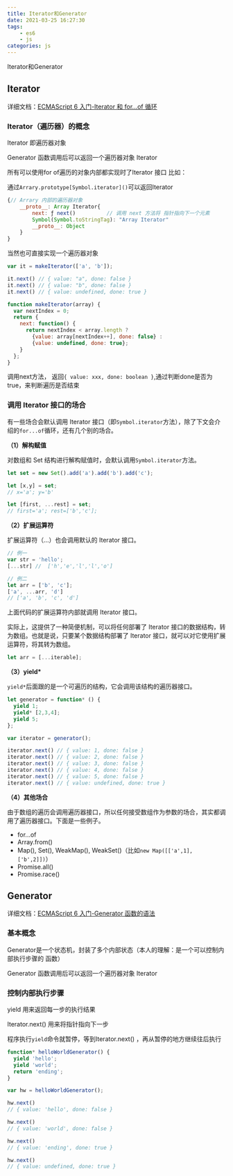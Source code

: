 ```yaml
---
title: Iterator和Generator
date: 2021-03-25 16:27:30
tags:
	- es6
	- js
categories: js
---
```




Iterator和Generator

## Iterator

详细文档：[ECMAScript 6 入门-Iterator 和 for...of 循环](https://es6.ruanyifeng.com/#docs/iterator)

### Iterator（遍历器）的概念

Iterator 即遍历器对象

Generator 函数调用后可以返回一个遍历器对象 Iterator 

所有可以使用for of遍历的对象内部都实现时了Iterator 接口 比如：

通过`Arrary.prototype[Symbol.iterator]()`可以返回Iterator 

```js
{// Arrary 内部的遍历器对象
    __proto__: Array Iterator{
        next: ƒ next()			// 调用 next 方法将 指针指向下一个元素
        Symbol(Symbol.toStringTag): "Array Iterator"
        __proto__: Object
    }
}
```

当然也可直接实现一个遍历器对象

```js
var it = makeIterator(['a', 'b']);

it.next() // { value: "a", done: false }
it.next() // { value: "b", done: false }
it.next() // { value: undefined, done: true }

function makeIterator(array) {
  var nextIndex = 0;
  return {
    next: function() {
      return nextIndex < array.length ?
        {value: array[nextIndex++], done: false} :
        {value: undefined, done: true};
    }
  };
}
```

调用next方法， 返回`{ value: xxx, done: boolean }`,通过判断done是否为true，来判断遍历是否结束

### 调用 Iterator 接口的场合

有一些场合会默认调用 Iterator 接口（即`Symbol.iterator`方法），除了下文会介绍的`for...of`循环，还有几个别的场合。

**（1）解构赋值**

对数组和 Set 结构进行解构赋值时，会默认调用`Symbol.iterator`方法。

```javascript
let set = new Set().add('a').add('b').add('c');

let [x,y] = set;
// x='a'; y='b'

let [first, ...rest] = set;
// first='a'; rest=['b','c'];
```

**（2）扩展运算符**

扩展运算符（...）也会调用默认的 Iterator 接口。

```javascript
// 例一
var str = 'hello';
[...str] //  ['h','e','l','l','o']

// 例二
let arr = ['b', 'c'];
['a', ...arr, 'd']
// ['a', 'b', 'c', 'd']
```

上面代码的扩展运算符内部就调用 Iterator 接口。

实际上，这提供了一种简便机制，可以将任何部署了 Iterator 接口的数据结构，转为数组。也就是说，只要某个数据结构部署了 Iterator 接口，就可以对它使用扩展运算符，将其转为数组。

```javascript
let arr = [...iterable];
```

**（3）yield\***

`yield*`后面跟的是一个可遍历的结构，它会调用该结构的遍历器接口。

```javascript
let generator = function* () {
  yield 1;
  yield* [2,3,4];
  yield 5;
};

var iterator = generator();

iterator.next() // { value: 1, done: false }
iterator.next() // { value: 2, done: false }
iterator.next() // { value: 3, done: false }
iterator.next() // { value: 4, done: false }
iterator.next() // { value: 5, done: false }
iterator.next() // { value: undefined, done: true }
```

**（4）其他场合**

由于数组的遍历会调用遍历器接口，所以任何接受数组作为参数的场合，其实都调用了遍历器接口。下面是一些例子。

- for...of
- Array.from()
- Map(), Set(), WeakMap(), WeakSet()（比如`new Map([['a',1],['b',2]])`）
- Promise.all()
- Promise.race()

## Generator

详细文档：[ECMAScript 6 入门-Generator 函数的语法](https://es6.ruanyifeng.com/#docs/generator)

### 基本概念

Generator是一个状态机，封装了多个内部状态（本人的理解：是一个可以控制内部执行步骤的 函数）

Generator 函数调用后可以返回一个遍历器对象 Iterator 

### 控制内部执行步骤

yield 用来返回每一步的执行结果

Iterator.next() 用来将指针指向下一步

程序执行`yield`命令就暂停，等到Iterator.next() ，再从暂停的地方继续往后执行

```js
function* helloWorldGenerator() {
  yield 'hello';
  yield 'world';
  return 'ending';
}

var hw = helloWorldGenerator();

hw.next()
// { value: 'hello', done: false }

hw.next()
// { value: 'world', done: false }

hw.next()
// { value: 'ending', done: true }

hw.next()
// { value: undefined, done: true }
```

